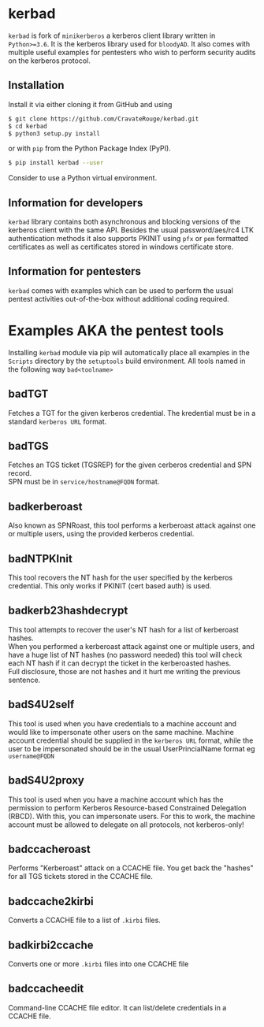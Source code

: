 # kerbad
`kerbad` is fork of `minikerberos` a kerberos client library written in `Python>=3.6`. It is the kerberos library used for `bloodyAD`. It also comes with multiple useful examples for pentesters who wish to perform security audits on the kerberos protocol.  

## Installation

Install it via either cloning it from GitHub and using  

```bash
$ git clone https://github.com/CravateRouge/kerbad.git
$ cd kerbad
$ python3 setup.py install
```  
  
or with `pip` from the Python Package Index (PyPI).
  
```bash
$ pip install kerbad --user
```

Consider to use a Python virtual environment.

## Information for developers
`kerbad` library contains both asynchronous and blocking versions of the kerberos client with the same API. Besides the usual password/aes/rc4 LTK authentication methods it also supports PKINIT using `pfx` or `pem` formatted certificates as well as certificates stored in windows certificate store. 

## Information for pentesters
`kerbad` comes with examples which can be used to perform the usual pentest activities out-of-the-box without additional coding required.

# Examples AKA the pentest tools
Installing `kerbad` module via pip will automatically place all examples in the `Scripts` directory by the `setuptools` build environment. All tools named in the following way `bad<toolname>`

## badTGT
Fetches a TGT for the given kerberos credential. The kredential must be in a standard `kerberos URL` format.

## badTGS
Fetches an TGS ticket (TGSREP) for the given cerberos credential and SPN record.  
SPN must be in `service/hostname@FQDN` format.

## badkerberoast
Also known as SPNRoast, this tool performs a kerberoast attack against one or multiple users, using the provided kerberos credential.

## badNTPKInit
This tool recovers the NT hash for the user specified by the kerberos credential. This only works if PKINIT (cert based auth) is used.

## badkerb23hashdecrypt
This tool attempts to recover the user's NT hash for a list of kerberoast hashes.  
When you performed a kerberoast attack against one or multiple users, and have a huge list of NT hashes (no password needed) this tool will check each NT hash if it can decrypt the ticket in the kerberoasted hashes.  
Full disclosure, those are not hashes and it hurt me writing the previous sentence.  

## badS4U2self
This tool is used when you have credentials to a machine account and would like to impersonate other users on the same machine. Machine account credential should be supplied in the `kerberos URL` format, while the user to be impersonated should be in the usual UserPrincialName format eg `username@FQDN`

## badS4U2proxy
This tool is used when you have a machine account which has the permission to perform Kerberos Resource-based Constrained Delegation (RBCD). With this, you can impersonate users. For this to work, the machine account must be allowed to delegate on all protocols, not kerberos-only!

## badccacheroast
Performs "Kerberoast" attack on a CCACHE file. You get back the "hashes" for all TGS tickets stored in the CCACHE file.

## badccache2kirbi
Converts a CCACHE file to a list of `.kirbi` files.


## badkirbi2ccache
Converts one or more `.kirbi` files into one CCACHE file

## badccacheedit
Command-line CCACHE file editor. It can list/delete credentials in a CCACHE file.


